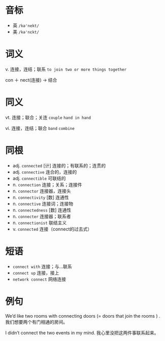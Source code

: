 # 音标

- 英 `/kə'nekt/`
- 美 `/kə'nɛkt/`

# 词义

v. 连接，连结；联系
`to join two or more things together`



con ＋ nect(连接) → 结合

# 同义

vt. 连接；联合；关连
`couple` `hand in hand`

vi. 连接，连结；联合
`band` `combine`

# 同根

- adj. `connected` [计] 连接的；有联系的；连贯的
- adj. `connective` 连合的，连接的
- adj. `connectible` 可联结的
- n. `connection` 连接；关系；连接件
- n. `connector` 连接器，连接头
- n. `connectivity` [数] 连通性
- n. `connective` 连接词；连接物
- n. `connectedness` [数] 连通性
- n. `connecter` 连接器；联系者
- n. `connectionist` 联结主义
- v. `connected` 连接（connect的过去式）

# 短语

- `connect with` 连接；与…联系
- `connect up` 连接，接上
- `network connect` 网络连接

# 例句

We’d like two rooms with connecting doors (= doors that join the rooms ) .
我们想要两个有门相通的房间。

I didn’t connect the two events in my mind.
我心里没把这两件事联系起来。


